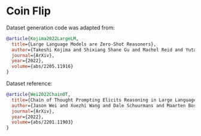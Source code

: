 # Coin Flip

Dataset generation code was adapted from: 
```bibtex
@article{Kojima2022LargeLM,
  title={Large Language Models are Zero-Shot Reasoners},
  author={Takeshi Kojima and Shixiang Shane Gu and Machel Reid and Yutaka Matsuo and Yusuke Iwasawa},
  journal={ArXiv},
  year={2022},
  volume={abs/2205.11916}
}
```

Dataset reference:
```bibtex
@article{Wei2022ChainOT,
  title={Chain of Thought Prompting Elicits Reasoning in Large Language Models},
  author={Jason Wei and Xuezhi Wang and Dale Schuurmans and Maarten Bosma and Ed Huai-hsin Chi and Quoc Le and Denny Zhou},
  journal={ArXiv},
  year={2022},
  volume={abs/2201.11903}
}
```
